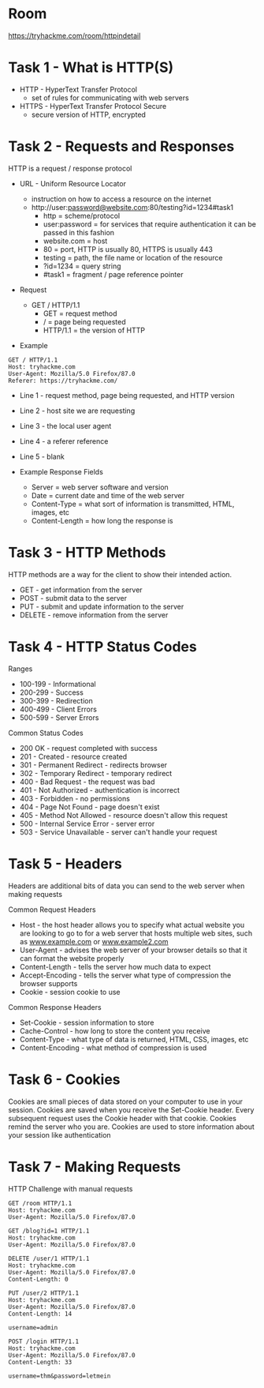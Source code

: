 # Room
https://tryhackme.com/room/httpindetail

# Task 1 - What is HTTP(S)
* HTTP - HyperText Transfer Protocol
  * set of rules for communicating with web servers
* HTTPS - HyperText Transfer Protocol Secure
  * secure version of HTTP, encrypted

# Task 2 - Requests and Responses
HTTP is a request / response protocol

* URL - Uniform Resource Locator
  * instruction on how to access a resource on the internet
  * http://user:password@website.com:80/testing?id=1234#task1
    * http = scheme/protocol
    * user:password = for services that require authentication it can be passed in this fashion
    * website.com = host
    * 80 = port, HTTP is usually 80, HTTPS is usually 443
    * testing = path, the file name or location of the resource
    * ?id=1234 = query string
    * #task1 = fragment / page reference pointer

* Request
  * GET / HTTP/1.1
    * GET = request method
    * / = page being requested
    * HTTP/1.1 = the version of HTTP

* Example
```
GET / HTTP/1.1
Host: tryhackme.com
User-Agent: Mozilla/5.0 Firefox/87.0
Referer: https://tryhackme.com/

```
* Line 1 - request method, page being requested, and HTTP version
* Line 2 - host site we are requesting
* Line 3 - the local user agent
* Line 4 - a referer reference
* Line 5 - blank

* Example Response Fields
  * Server = web server software and version
  * Date = current date and time of the web server
  * Content-Type = what sort of information is transmitted, HTML, images, etc
  * Content-Length = how long the response is

# Task 3 - HTTP Methods
HTTP methods are a way for the client to show their intended action.

* GET - get information from the server
* POST - submit data to the server
* PUT - submit and update information to the server
* DELETE - remove information from the server

# Task 4 - HTTP Status Codes
Ranges
* 100-199 - Informational
* 200-299 - Success
* 300-399 - Redirection
* 400-499 - Client Errors
* 500-599 - Server Errors

Common Status Codes
* 200 OK - request completed with success
* 201 - Created - resource created
* 301 - Permanent Redirect - redirects browser
* 302 - Temporary Redirect - temporary redirect
* 400 - Bad Request - the request was bad
* 401 - Not Authorized - authentication is incorrect
* 403 - Forbidden - no permissions
* 404 - Page Not Found - page doesn't exist
* 405 - Method Not Allowed - resource doesn't allow this request
* 500 - Internal Service Error - server error
* 503 - Service Unavailable - server can't handle your request

# Task 5 - Headers
Headers are additional bits of data you can send to the web server when making requests

Common Request Headers
* Host - the host header allows you to specify what actual website you are looking to go to for a web server that hosts multiple web sites, such as www.example.com or www.example2.com
* User-Agent - advises the web server of your browser details so that it can format the website properly
* Content-Length - tells the server how much data to expect
* Accept-Encoding - tells the server what type of compression the browser supports
* Cookie - session cookie to use

Common Response Headers
* Set-Cookie - session information to store
* Cache-Control - how long to store the content you receive
* Content-Type - what type of data is returned, HTML, CSS, images, etc
* Content-Encoding - what method of compression is used

# Task 6 - Cookies
Cookies are small pieces of data stored on your computer to use in your session.  Cookies are saved when you receive the Set-Cookie header.  Every subsequent request uses the Cookie header with that cookie.  Cookies remind the server who you are.  Cookies are used to store information about your session like authentication

# Task 7 - Making Requests
HTTP Challenge with manual requests

```
GET /room HTTP/1.1
Host: tryhackme.com
User-Agent: Mozilla/5.0 Firefox/87.0
```

```
GET /blog?id=1 HTTP/1.1
Host: tryhackme.com
User-Agent: Mozilla/5.0 Firefox/87.0
```

```
DELETE /user/1 HTTP/1.1
Host: tryhackme.com
User-Agent: Mozilla/5.0 Firefox/87.0
Content-Length: 0
```

```
PUT /user/2 HTTP/1.1
Host: tryhackme.com
User-Agent: Mozilla/5.0 Firefox/87.0
Content-Length: 14

username=admin 
```

```
POST /login HTTP/1.1
Host: tryhackme.com
User-Agent: Mozilla/5.0 Firefox/87.0
Content-Length: 33

username=thm&password=letmein 
```